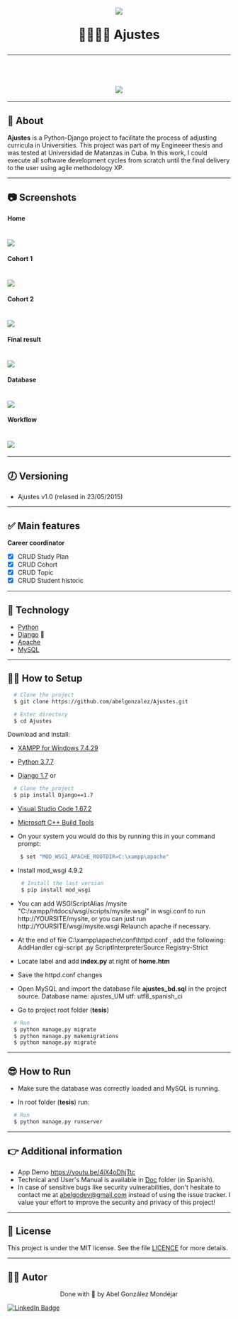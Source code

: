 <h1 align="center">
  <img 
    src="./Doc/home.jpg"
  />
  <p> 🧑‍🎓👩‍🎓 Ajustes </p>
</h1>

---
<br>

<h1 align="center">
  <img 
    src="./Doc/demo.gif"
  />
</h1>

---
## 🧾 About
**Ajustes** is a Python-Django project to facilitate the process of adjusting curricula in Universities. This project was part of my Engineeer thesis and was tested at Universidad de Matanzas in Cuba. In this work, I could execute all software development cycles from scratch until the final delivery to the user using agile methodology XP.

---
## 📷 Screenshots
**Home**
<h1>
  <img 
    src="./Doc/home.jpg"
  />
</h1>

**Cohort 1**
<h1>
  <img 
    src="./Doc/cohort.jpg"
  />
</h1>

**Cohort 2**
<h1>
  <img 
    src="./Doc/cohort2.jpg"
  />
</h1>

**Final result**
<h1>
  <img 
    src="./Doc/finalResult.jpg"
  />
</h1>

**Database**
<h1>
  <img 
    src="./Doc/database.jpg"
  />
</h1>

**Workflow**
<h1>
  <img 
    src="./Doc/workflow.jpg"
  />
</h1>

---
## 🕖 Versioning
- Ajustes v1.0 (relased in 23/05/2015)

---
## ✅ Main features
**Career coordinator**
- [x] CRUD Study Plan
- [x] CRUD Cohort
- [x] CRUD Topic
- [x] CRUD Student historic

---
## 🔧 Technology

- [Python](https://www.python.org/) 
- [Django](https://www.djangoproject.com/) 💚
- [Apache](https://httpd.apache.org/)
- [MySQL](https://www.mysql.com/)

---
## 👨‍💻 How to Setup

```bash
  # Clone the project
  $ git clone https://github.com/abelgonzalez/Ajustes.git
```
```bash
  # Enter directory
  $ cd Ajustes
```

Download and install:

 - [XAMPP for Windows 7.4.29](https://www.apachefriends.org/download.html)
  
 - [Python 3.7.7](https://www.python.org/downloads/release/python-377/)

 - [Django 1.7](https://www.djangoproject.com/download/1.7/tarball/) 
   or
  ```bash
    # Clone the project
    $ pip install Django==1.7
  ```
  
- [Visual Studio Code 1.67.2](https://code.visualstudio.com/Download)

- [Microsoft C++ Build Tools](https://visualstudio.microsoft.com/visual-cpp-build-tools/)

- On your system you would do this by running this in your command prompt:
```bash     
    $ set "MOD_WSGI_APACHE_ROOTDIR=C:\xampp\apache"
  ```
-  Install mod_wsgi 4.9.2
   ```bash
    # Install the last version
    $ pip install mod_wsgi
   ```
  

- You can add WSGIScriptAlias /mysite "C:/xampp/htdocs/wsgi/scripts/mysite.wsgi" in wsgi.conf to run http://YOURSITE/mysite, or you can just run http://YOURSITE/wsgi/mysite.wsgi
Relaunch apache if necessary.
  
- At the end of file C:\xampp\apache\conf\httpd.conf , add the following:
  AddHandler cgi-script .py
  ScriptInterpreterSource Registry-Strict
- Locate <IfModule dir_module> label and add **index.py** at right of **home.htm**
- Save the httpd.conf changes
  
- Open MySQL and import the database file **ajustes_bd.sql** in the project source.
  Database name: ajustes_UM
  utf: utf8_spanish_ci
  
  
 - Go to project root folder (**tesis**)
  ```bash
    # Run
    $ python manage.py migrate
    $ python manage.py makemigrations
    $ python manage.py migrate
  ```
     
---
## 😎 How to Run

 - Make sure the database was correctly loaded and MySQL is running.
  
 - In root folder (**tesis**) run:
  ```bash
    # Run
    $ python manage.py runserver 
  ```

---
## 👉 Additional information
* App Demo https://youtu.be/4jX4oDhjTtc
* Technical and User's Manual is available in [Doc](https://github.com/abelgonzalez/Ajustes/tree/main/Doc) folder (in Spanish).
* In case of sensitive bugs like security vulnerabilities, don't hesitate to contact me at abelgodev@gmail.com instead of using the issue tracker. I value your effort to improve the security and privacy of this project!

---
## 📝 License

This project is under the MIT license. See the file <a href="https://github.com/abelgonzalez/Ajustes/LICENSE">LICENCE</a> for more details.

---
## 🧑‍💻 Autor
<p align="center">Done with 💙 by Abel González Mondéjar</p>


[![LinkedIn Badge](https://img.shields.io/badge/-Abel_González_Mondéjar-blue?style=flat-square&logo=Linkedin&logoColor=white&link=https://www.linkedin.com/in/abelgonzalezmondejar/)](https://www.linkedin.com/in/abelgonzalezmondejar/)
